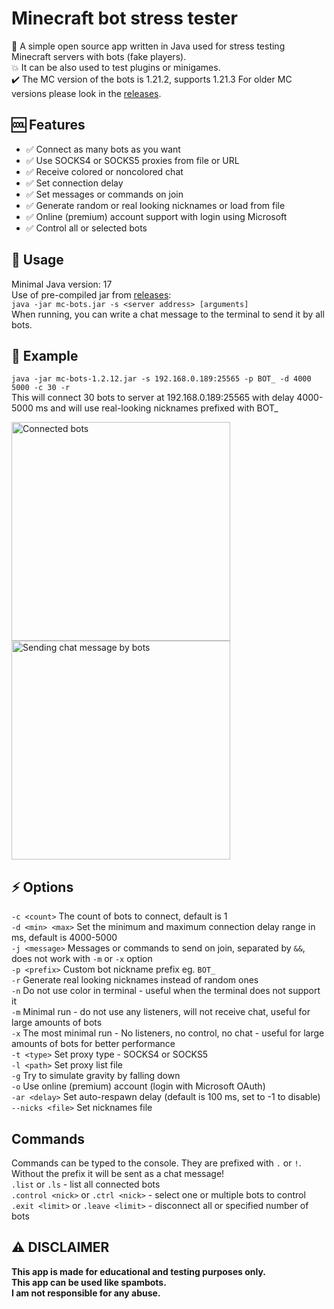 # Minecraft bot stress tester
🤖 A simple open source app written in Java used for stress testing Minecraft servers with bots (fake players).  
💥 It can be also used to test plugins or minigames.  
✔️ The MC version of the bots is 1.21.2, supports 1.21.3
For older MC versions please look in the [releases](https://github.com/crpmax/mc-bots/releases " releases").

## 🆒 Features
- ✅ Connect as many bots as you want
- ✅ Use SOCKS4 or SOCKS5 proxies from file or URL
- ✅ Receive colored or noncolored chat
- ✅ Set connection delay
- ✅ Set messages or commands on join
- ✅ Generate random or real looking nicknames or load from file
- ✅ Online (premium) account support with login using Microsoft
- ✅ Control all or selected bots

## 📖 Usage
Minimal Java version: 17  
Use of pre-compiled jar from [releases](https://github.com/crpmax/mc-bots/releases " releases"):  
`java -jar mc-bots.jar -s <server address> [arguments]`  
When running, you can write a chat message to the terminal to send it by all bots.

## 🧪 Example
`java -jar mc-bots-1.2.12.jar -s 192.168.0.189:25565 -p BOT_ -d 4000 5000 -c 30 -r`  
This will connect 30 bots to server at 192.168.0.189:25565 with delay 4000-5000 ms and will use real-looking nicknames prefixed with BOT_

<img src="https://imgur.com/XWcckas.png" title="Connected bots" width="350px"/>
<img src="https://imgur.com/CvJq1Io.gif" title="Sending chat message by bots" width="350px"/>


## ⚡ Options
`-c <count>` The count of bots to connect, default is 1  
`-d <min> <max>` Set the minimum and maximum connection delay range in ms, default is 4000-5000  
`-j <message>` Messages or commands to send on join, separated by `&&`, does not work with `-m` or `-x` option  
`-p <prefix>` Custom bot nickname prefix eg. `BOT_`  
`-r` Generate real looking nicknames instead of random ones  
`-n` Do not use color in terminal - useful when the terminal does not support it  
`-m` Minimal run - do not use any listeners, will not receive chat, useful for large amounts of bots  
`-x` The most minimal run - No listeners, no control, no chat - useful for large amounts of bots for better performance  
`-t <type>` Set proxy type - SOCKS4 or SOCKS5  
`-l <path>` Set proxy list file  
`-g` Try to simulate gravity by falling down  
`-o` Use online (premium) account (login with Microsoft OAuth)  
`-ar <delay>` Set auto-respawn delay (default is 100 ms, set to -1 to disable)  
`--nicks <file>` Set nicknames file  


## Commands
Commands can be typed to the console. They are prefixed with `.` or `!`.
Without the prefix it will be sent as a chat message!  
`.list` or `.ls` - list all connected bots  
`.control <nick>` or `.ctrl <nick>` - select one or multiple bots to control  
`.exit <limit>` or `.leave <limit>` - disconnect all or specified number of bots   

## ⚠ DISCLAIMER
**This app is made for educational and testing purposes only.  
This app can be used like spambots.  
I am not responsible for any abuse.**
